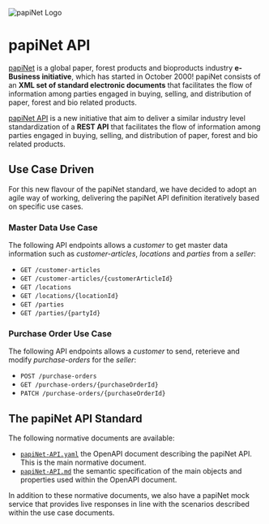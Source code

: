 <!-- markdownlint-disable MD041 -->

![papiNet Logo](./papinet-logo.jpg)

# papiNet API

[papiNet](http://www.papinet.org) is a global paper, forest products and bioproducts industry **e-Business initiative**, which has started in October 2000! papiNet consists of an **XML set of standard electronic documents** that facilitates the flow of information among parties engaged in buying, selling, and distribution of paper, forest and bio related products.

[papiNet API](https://github.com/papinet/papiNet-API) is a new initiative that aim to deliver a similar industry level standardization of a **REST API** that facilitates the flow of information among parties engaged in buying, selling, and distribution of paper, forest and bio related products.

## Use Case Driven

For this new flavour of the papiNet standard, we have decided to adopt an agile way of working, delivering the papiNet API definition iteratively based on specific use cases.

### Master Data Use Case

The following API endpoints allows a _customer_ to get master data information such as _customer-articles_, _locations_ and _parties_ from a _seller_:

* `GET /customer-articles`
* `GET /customer-articles/{customerArticleId}`
* `GET /locations`
* `GET /locations/{locationId}`
* `GET /parties`
* `GET /parties/{partyId}`

### Purchase Order Use Case

The following API endpoints allows a _customer_ to send, reterieve and modify _purchase-orders_ for the _seller_:

* `POST /purchase-orders`
* `GET /purchase-orders/{purchaseOrderId}`
* `PATCH /purchase-orders/{purchaseOrderId}`

## The papiNet API Standard

The following normative documents are available:

* [`papiNet-API.yaml`](2.0.0/papiNet-API.yaml) the OpenAPI document describing the papiNet API. This is the main normative document.
* [`papiNet-API.md`](2.0.0/papiNet-API.md) the semantic specification of the main objects and properties used within the OpenAPI document.

In addition to these normative documents, we also have a papiNet mock service that provides live responses in line with the scenarios described within the use case documents.
